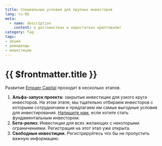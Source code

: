 ```yaml
---
title: Специальные условия для крупных инвесторов
lang: ru-RU
meta:
  - name: description 
    content: о достоинствах и недостатках криптовалют
category: faq
tags:
- акции
- дивиденды
- инвестиции
---
```


# {{ $frontmatter.title }} <Badge text="?" type="warning"/>

Развитие [Empaer Capital](https://empaer.capital/) проходит в несколько этапов.

1. **Альфа-запуск проекта:** закрытые инвестиции для узкого круга инвесторов.
   На этом этапе, мы тщательно отбираем инвесторов с которыми сотрудничаем и предлагаем им самые выгодные условия для инвестирования. [Напишите нам](mailto:team@empaer.capital), если хотите стать фундаментальным инвестором.
2. **Бета-релиз:** Инвестиции для всех желающих с некоторыми ограничениями. Регистрация на этот этап уже открыта.
3. **Свободные инвестиции.** Регистрируйтесь что бы не пропустить важную информацию.